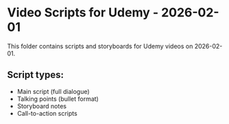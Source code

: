 # Video Scripts for Udemy - 2026-02-01

This folder contains scripts and storyboards for Udemy videos on 2026-02-01.

## Script types:
- Main script (full dialogue)
- Talking points (bullet format)
- Storyboard notes
- Call-to-action scripts
